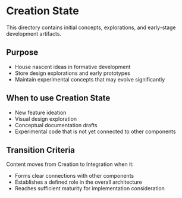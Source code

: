 # Creation State

This directory contains initial concepts, explorations, and early-stage development artifacts.

## Purpose
- House nascent ideas in formative development
- Store design explorations and early prototypes
- Maintain experimental concepts that may evolve significantly

## When to use Creation State
- New feature ideation
- Visual design exploration
- Conceptual documentation drafts
- Experimental code that is not yet connected to other components

## Transition Criteria
Content moves from Creation to Integration when it:
- Forms clear connections with other components
- Establishes a defined role in the overall architecture
- Reaches sufficient maturity for implementation consideration